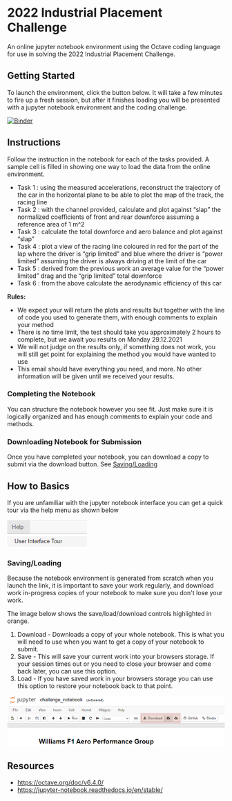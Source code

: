 # 2022 Industrial Placement Challenge 
An online jupyter notebook environment using the Octave coding language for use in solving the 2022 Industrial Placement Challenge.

## Getting Started 
To launch the environment, click the button below. It will take a few minutes to fire up a fresh session, but after it finishes loading you will be presented with a jupyter notebook environment and the coding challenge. 

[![Binder](https://mybinder.org/badge.svg)](https://mybinder.org/v2/gh/wf1-aero-performance/2022-industrial-placement-challenge/main?filepath=challenge_notebook.ipynb)

## Instructions 
Follow the instruction in the notebook for each of the tasks provided. A sample cell is filled in showing one way to load the data from the online environment. 

* Task 1 : using the measured accelerations, reconstruct the trajectory of the car in the horizontal plane to be able to plot the map of the track, the racing line
* Task 2 : with the channel provided, calculate and plot against “slap” the normalized coefficients of front and rear downforce assuming a reference area of 1 m^2
* Task 3 : calculate the total downforce and aero balance and plot against “slap”
* Task 4 : plot a view of the racing line coloured in red for the part of the lap where the driver is “grip limited” and blue where the driver is “power limited” assuming the driver is always driving at the limit of the car
* Task 5 : derived from the previous work an average value for the “power limited” drag and the “grip limited” total downforce
* Task 6 : from the above calculate the aerodynamic efficiency of this car

**Rules:**
* We expect your will return the plots and results but together with the line of code you used to generate them, with enough comments to explain your method
* There is no time limit, the test should take you approximately 2 hours to complete, but we await you results on Monday 29.12.2021
* We will not judge on the results only, if something does not work, you will still get point for explaining the method you would have wanted to use
* This email should have everything you need, and more. No other information will be given until we received your results.

### Completing the Notebook
You can structure the notebook however you see fit. Just make sure it is logically organized and has enough comments to explain your code and methods. 

### Downloading Notebook for Submission 
Once you have completed your notebook, you can download a copy to submit via the download button. See [Saving/Loading](#savingloading)

## How to Basics 
If you are unfamiliar with the jupyter notebook interface you can get a quick tour via the help menu as shown below

![help-menu](resources/img/help-menu.png)

### Saving/Loading 
Because the notebook environment is generated from scratch when you launch the link, it is important to save your work regularly, and download work in-progress copies of your notebook to make sure you don't lose your work. 

The image below shows the save/load/download controls highlighted in orange. 

1. Download - Downloads a copy of your whole notebook. This is what you will need to use when you want to get a copy of your notebook to submit. 
2. Save - This will save your current work into your browsers storage. If your session times out or you need to close your browser and come back later, you can use this option. 
3. Load - If you have saved work in your browsers storage you can use this option to restore your notebook back to that point. 

![help-menu](resources/img/binder-controls.png)

## Resources 
* https://octave.org/doc/v6.4.0/
* https://jupyter-notebook.readthedocs.io/en/stable/
  
